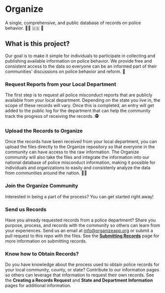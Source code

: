 # Organize
A single, comprehensive, and public database of records on police behavior. :policewoman: :us: :partying_face:

## What is this project?
Our goal is to make it simple for individuals to participate in collecting and publishing available information on police behavior. We provide free and consistent access to the data so everyone can be an informed part of their communities' discussions on police behavior and reform. :statue_of_liberty:

### Request Reports from your Local Department
The first step is to request all police misconduct reports that are publicly available from your local department. Depending on the state you live in, the scope of these records will vary. Once this is completed, an entry will get added to the public log for the department that can help the community track the progress of receiving the records. :detective:

### Upload the Records to Organize
Once the records have been received from your local department, you can upload the files directly to the Organize repository so that everyone in the community can have access to the raw information. The Organize community will also take the files and integrate the information into our national database of police misconduct information, making it possible for individuals and organizations to easily and consistenly analyze the data from communities around the nation. :technologist:

### Join the Organize Community
Interested in being a part of the process? You can get started right away!

### Send us Records
Have you already requested records from a police department? Share you purpose, process, and records with the community so others can learn from your experiences. Send us an email at <info@organizeapp.org> or submit a pull request to this repo with the files. See the [**Submitting Records**](https://github.com/ihunter2839/Organized/blob/main/Submitting_Records.md) page for more information on submitting records. 

### Know how to Obtain Records?
Do you have knowledge about the process used to obtain police records for your local community, county, or state? Contribute to our information pages so others can leverage that information to request their own records. See the **Creating a Records Request** and **State and Department Information** pages for additional information.






